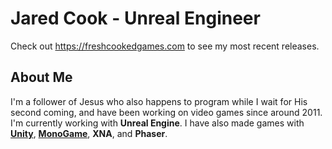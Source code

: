 # Jared Cook - Unreal Engineer
Check out https://freshcookedgames.com to see my most recent releases.

## About Me
I'm a follower of Jesus who also happens to program while I wait for His second coming, and have been working on video games since around 2011. I'm currently working with **Unreal Engine**. I have also made games with [**Unity**](https://store.steampowered.com/app/1693310/Winging_It/), [**MonoGame**](https://store.steampowered.com/app/564080/Metagalactic_Blitz/), **XNA**, and **Phaser**.

